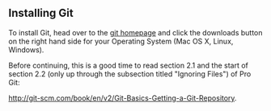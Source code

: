 ## Installing Git

To install Git, head over to the [git homepage](http://git-scm.com/) and click the downloads button on the right hand side for your Operating System (Mac OS X, Linux, Windows).

Before continuing, this is a good time to read section 2.1 and the start of section 2.2 (only up through the subsection titled "Ignoring Files") of Pro Git:

http://git-scm.com/book/en/v2/Git-Basics-Getting-a-Git-Repository.
